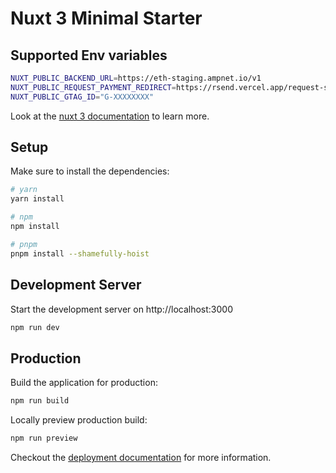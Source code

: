 
# Nuxt 3 Minimal Starter

## Supported Env variables

```bash
NUXT_PUBLIC_BACKEND_URL=https://eth-staging.ampnet.io/v1
NUXT_PUBLIC_REQUEST_PAYMENT_REDIRECT=https://rsend.vercel.app/request-send/${id}/action
NUXT_PUBLIC_GTAG_ID="G-XXXXXXXX"
```

Look at the [nuxt 3 documentation](https://v3.nuxtjs.org) to learn more.

## Setup

Make sure to install the dependencies:

```bash
# yarn
yarn install

# npm
npm install

# pnpm
pnpm install --shamefully-hoist
```

## Development Server

Start the development server on http://localhost:3000

```bash
npm run dev
```

## Production

Build the application for production:

```bash
npm run build
```

Locally preview production build:

```bash
npm run preview
```

Checkout the [deployment documentation](https://v3.nuxtjs.org/guide/deploy/presets) for more information.
